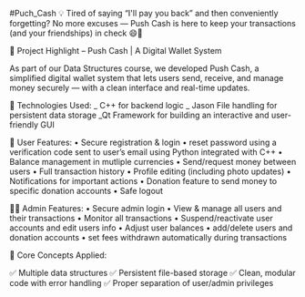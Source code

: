 #Puch_Cash
💡 Tired of saying “I'll pay you back” and then conveniently forgetting?
No more excuses — Push Cash is here to keep your transactions (and your friendships) in check 😄💸

🚀 Project Highlight – Push Cash | A Digital Wallet System

As part of our Data Structures course, we developed Push Cash, a simplified digital wallet system that lets users send, receive, and manage money securely — with a clean interface and real-time updates.

🔧 Technologies Used:
_ C++ for backend logic
_ Jason File handling for persistent data storage
 _Qt Framework for building an interactive and user-friendly GUI

🔐 User Features:
• Secure registration & login
• ⁠reset password using a verification code sent to user’s email using Python integrated with C++
• Balance management in mutliple currencies
• Send/request money between users
• Full transaction history
• Profile editing (including photo updates)
• Notifications for important actions
• Donation feature to send money to specific donation accounts
• Safe logout

👩‍💼 Admin Features:
• Secure admin login
• View & manage all users and their transactions 
• Monitor all transactions
• Suspend/reactivate user accounts and edit users info
• Adjust user balances
   • add/delete users and donation accounts
• set fees withdrawn automatically during transactions 

🧠 Core Concepts Applied:

✅ Multiple data structures
✅ Persistent file-based storage
✅ Clean, modular code with error handling
✅ Proper separation of user/admin privileges
